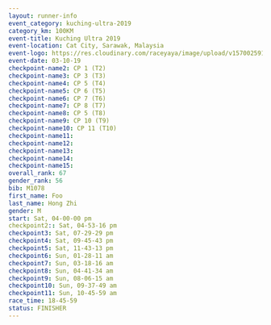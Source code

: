 ```yaml
---
layout: runner-info 
event_category: kuching-ultra-2019 
category_km: 100KM 
event-title: Kuching Ultra 2019
event-location: Cat City, Sarawak, Malaysia 
event-logo: https://res.cloudinary.com/raceyaya/image/upload/v1570025915/logo/kuching_ultra_jsvtue.jpg 
event-date: 03-10-19 
checkpoint-name2: CP 1 (T2) 
checkpoint-name3: CP 3 (T3) 
checkpoint-name4: CP 5 (T4) 
checkpoint-name5: CP 6 (T5) 
checkpoint-name6: CP 7 (T6) 
checkpoint-name7: CP 8 (T7) 
checkpoint-name8: CP 5 (T8) 
checkpoint-name9: CP 10 (T9) 
checkpoint-name10: CP 11 (T10) 
checkpoint-name11:  
checkpoint-name12: 
checkpoint-name13: 
checkpoint-name14: 
checkpoint-name15: 
overall_rank: 67
gender_rank: 56
bib: M1078
first_name: Foo
last_name: Hong Zhi
gender: M
start: Sat, 04-00-00 pm
checkpoint2:: Sat, 04-53-16 pm
checkpoint3: Sat, 07-29-29 pm
checkpoint4: Sat, 09-45-43 pm
checkpoint5: Sat, 11-43-13 pm
checkpoint6: Sun, 01-28-11 am
checkpoint7: Sun, 03-18-16 am
checkpoint8: Sun, 04-41-34 am
checkpoint9: Sun, 08-06-15 am
checkpoint10: Sun, 09-37-49 am
checkpoint11: Sun, 10-45-59 am
race_time: 18-45-59
status: FINISHER
---
```

